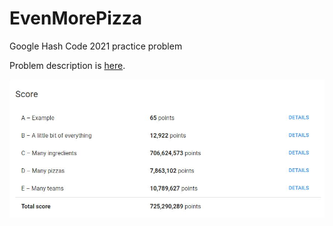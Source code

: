 # EvenMorePizza
Google Hash Code 2021 practice problem

Problem description is [here](https://github.com/programmistik/EvenMorePizza/blob/master/InputFiles/practice_round_2021.pdf).

![alt text](https://github.com/programmistik/EvenMorePizza/blob/master/OutputFiles/Score.JPG "Score")
